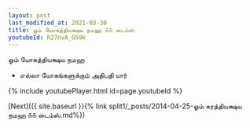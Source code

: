 ```yaml
---
layout: post
last_modified_at: 2021-03-30
title: ஓம் யோகத்தியக்ஷய நமஹ ௧௧ டைம்ஸ்
youtubeId: R27nvA_G59k
---
```

 
 
 ஓம் யோகத்தியக்ஷய நமஹ  
 
 -  எல்லா யோகங்களுக்கும் அதிபதி யார் 
 
  
 
  
 
 
 
 
 
 


{% include youtubePlayer.html id=page.youtubeId %}
 
[Next]({{ site.baseurl }}{% link  split1/_posts/2014-04-25-ஓம் சுரத்தியக்ஷய நமஹ ௧௧ டைம்ஸ்.md%})
 
